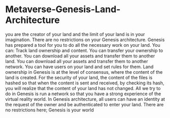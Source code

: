 # Metaverse-Genesis-Land-Architecture
 you are the creator of your land and the limit of your land is in your imagination.
There are no restrictions on your Genesis architecture.
Genesis has prepared a tool for you to do all the necessary work on your land.
You can:
Track land ownership and content.
You can transfer your ownership to another.
You can download all your assets and transfer them to another land.
You can download all your assets and transfer them to another network.
You can have users on your land and set rules for them.
Land ownership in Genesis is at the level of consensus, where the content of the land is created. 
For the security of your land, the content of the files is hashed so that when the content is sent and received, by checking its hash, you will realize that the content of your land has not changed.
All we try to do in Genesis is run a network so that you have a strong experience of the virtual reality world. 
In Genesis architecture, all users can have an identity at the request of the owner and be authenticated to enter your land.
There are no restrictions here; Genesis is your world
